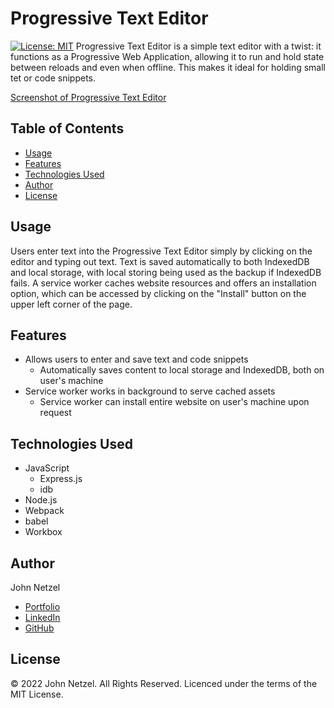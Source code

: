 # Progressive Text Editor
[![License: MIT](https://img.shields.io/badge/License-MIT-yellow.svg)](https://opensource.org/licenses/MIT)
Progressive Text Editor is a simple text editor with a twist: it functions as a Progressive Web Application, allowing it to run and hold state between reloads and even when offline. This makes it ideal for holding small tet or code snippets.

[Screenshot of Progressive Text Editor](https://drive.google.com/file/d/1xowJKBBjrnqFRX2R6u9rHpsD3WL3N6mp/view)


## Table of Contents

* [Usage](#usage)
* [Features](#features)
* [Technologies Used](#technologies-used)
* [Author](#author)
* [License](#license)


## Usage

Users enter text into the Progressive Text Editor simply by clicking on the editor and typing out text. Text is saved automatically to both IndexedDB and local storage, with local storing being used as the backup if IndexedDB fails. A service worker caches website resources and offers an installation option, which can be accessed by clicking on the "Install" button on the upper left corner of the page.


## Features

* Allows users to enter and save text and code snippets
  * Automatically saves content to local storage and IndexedDB, both on user's machine
* Service worker works in background to serve cached assets
  * Service worker can install entire website on user's machine upon request


## Technologies Used

* JavaScript
  * Express.js
  * idb
* Node.js
* Webpack
 * babel
 * Workbox


## Author

John Netzel
* [Portfolio](https://commiedog.github.io/my-portfolio/)
* [LinkedIn](https://www.linkedin.com/in/john-netzel-481112129/)
* [GitHub](https://github.com/CommieDog)


## License
&copy; 2022 John Netzel. All Rights Reserved. Licenced under the terms of the MIT License.